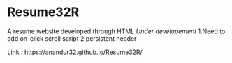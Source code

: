 # Resume32R 
A resume website developed through HTML
*Under developement*
1.Need to add on-click scroll script
2.persistent header 

Link : https://anandur32.github.io/Resume32R/
